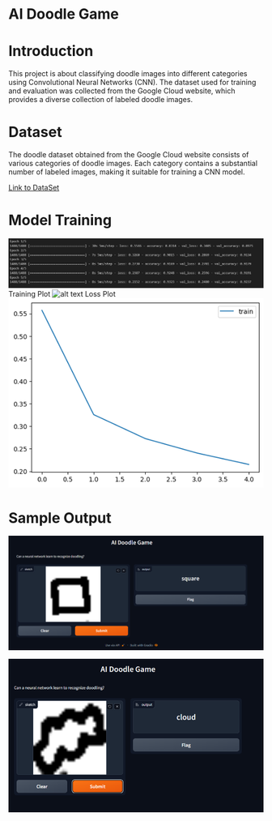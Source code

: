 # AI Doodle Game
# Introduction
This project is about classifying doodle images into different categories using Convolutional Neural Networks (CNN). The dataset used for training and evaluation was collected from the Google Cloud website, which provides a diverse collection of labeled doodle images.

# Dataset
The doodle dataset obtained from the Google Cloud website consists of various categories of doodle images. Each category contains a substantial number of labeled images, making it suitable for training a CNN model.

[Link to DataSet](https://drive.google.com/file/d/1Ci-cWxXxNtTXKVOIueS1TAKbxMKSutIb/view?usp=sharing)





# Model Training
![alt text](https://github.com/gaganchapa/Doodle_Classification/blob/main/model.png)
Training Plot
![alt text](https://github.com/gaganchapa/Doodle_Classification/blob/main/out.png)
Loss Plot
![alt text](https://github.com/gaganchapa/Doodle_Classification/blob/main/loss.png)

# Sample Output

![alt text](https://github.com/gaganchapa/Doodle_Classification/blob/main/RES.png)

![alt text](https://github.com/gaganchapa/Doodle_Classification/blob/main/liv.png)
